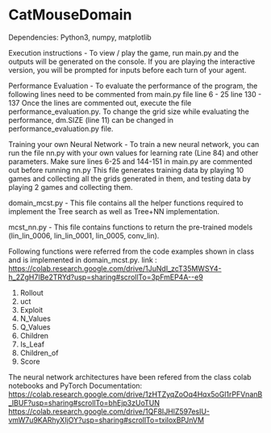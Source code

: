 # CatMouseDomain
Dependencies: Python3, numpy, matplotlib

Execution instructions -
To view / play the game, run main.py and the outputs will be generated on the console.
If you are playing the interactive version, you will be prompted for inputs before each turn of your agent.

Performance Evaluation - 
To evaluate the performance of the program, the following lines need to be commented from main.py file
line 6 - 25
line 130 - 137 
Once the lines are commented out, execute the file performance_evaluation.py.
To change the grid size while evaluating the performance, dm.SIZE (line 11) can be changed in performance_evaluation.py file.

Training your own Neural Network -
To train a new neural network, you can run the file nn.py with your own values for learning rate (Line 84) and other parameters. Make sure lines 6-25 and 144-151 in main.py are commented out before running nn.py
This file generates training data by playing 10 games and collecting all the grids generated in them, and testing data by playing 2 games and collecting them.

domain_mcst.py -
This file contains all the helper functions required to implement the Tree search as well as Tree+NN implementation. 

mcst_nn.py - 
This file contains functions to return the pre-trained models (lin_lin_0006, lin_lin_0001, lin_0005, conv_lin).

Following functions were referred from the code examples shown in class and is implemented in domain_mcst.py. 
link : https://colab.research.google.com/drive/1JuNdI_zcT35MWSY4-h_2ZgH7IBe2TRYd?usp=sharing#scrollTo=3pFmEP4A--e9
1. Rollout
2. uct
3. Exploit
4. N_Values
5. Q_Values
6. Children
7. Is_Leaf
8. Children_of
9. Score

The neural network architectures have been refered from the class colab notebooks and PyTorch Documentation:
https://colab.research.google.com/drive/1zHTZyqZoOq4Hqx5oGl1rPFVnanB_IBUF?usp=sharing#scrollTo=bhEjp3zUoTUN
https://colab.research.google.com/drive/1QF8IJHlZ597esIU-vmW7u9KARhyXIjOY?usp=sharing#scrollTo=txiloxBPJnVM
